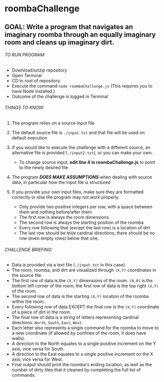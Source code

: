 # roombaChallenge


## GOAL: Write a program that navigates an imaginary roomba through an equally imaginary room and cleans up imaginary dirt.

###### TO RUN PROGRAM:
- Download/unzip repository
- Open Terminal
- CD to root of repository
- Execute the command `node roombaChallenge.js` (This requires you to have Node installed.)
- Outcome of the challenge is logged in Terminal

###### THINGS TO KNOW:
1. The program relies on a source input file

2. The default source file is `./input.txt` and that file will be used on default execution

3. If you would like to execute the challenge with a different source, an alternative file is provided (`./input2.txt`), or you can make your own.
   - To change source input, **edit line 4 in roombaChallenge.js** to point to the newly desired file
   
4. The program ***DOES MAKE ASSUMPTIONS*** when dealing with source data, in particular how the input file is structured

5. If you provide your own input files, make sure they are formatted correctly or else the program may not work properly.
   - Only provide two positive integers per row, with a space between them and nothing before/after them
   - The first row is always the room dimensions
   - The second row is always the starting position of the roomba
   - Every row following that (except the last row) is a location of dirt
   - The last row should be `NSEW` cardinal directions; there should be no row (even empty rows) below that one.

###### CHALLENGE BRIEFING:
* Data is provided via a text file (`./input.txt` in this case).
* The room, roomba, and dirt are visualized through `(X,Y)` coordinates in the source file.
* The first row of data is the `(X,Y)` dimensions of the room. `(0,0)` is the bottom left corner of the room, the first row of data is the top right `(X,Y)` of the room.
* The second row of data is the starting `(X,Y)` location of the roomba within the room.
* Every following row of data EXCEPT the final row is the `(X,Y)` coordinate of a piece of dirt in the room.
* The final row of data is a string of letters representing cardinal directions: `North`, `South`, `East`, `West`.
* Each letter also represents a single command for the roomba to move to a new coordinate (if allowed by confines of the room, it does have walls).
* A direction to the North equates to a single positive increment on the Y axis, vice versa for South.
* A direction to the East equates to a single positive increment on the X axis, vice versa for West.
* Final output should print the roomba's ending location, as well as the number of dirty tiles that it cleaned by completing the full list of commands.
